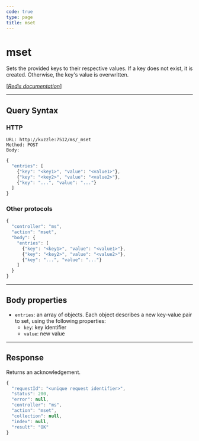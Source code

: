 ```yaml
---
code: true
type: page
title: mset
---
```


# mset

<SinceBadge version="1.0.0" />

Sets the provided keys to their respective values. If a key does not exist, it is created. Otherwise, the key's value is overwritten.

[[_Redis documentation_]](https://redis.io/commands/mset)

---

## Query Syntax

### HTTP

```http
URL: http://kuzzle:7512/ms/_mset
Method: POST
Body:
```

```js
{
  "entries": [
    {"key": "<key1>", "value": "<value1>"},
    {"key": "<key2>", "value": "<value2>"},
    {"key": "...", "value": "..."}
  ]
}
```

### Other protocols

```js
{
  "controller": "ms",
  "action": "mset",
  "body": {
    "entries": [
      {"key": "<key1>", "value": "<value1>"},
      {"key": "<key2>", "value": "<value2>"},
      {"key": "...", "value": "..."}
    ]
  }
}
```

---

## Body properties

- `entries`: an array of objects. Each object describes a new key-value pair to set, using the following properties:
  - `key`: key identifier
  - `value`: new value

---

## Response

Returns an acknowledgement.

```javascript
{
  "requestId": "<unique request identifier>",
  "status": 200,
  "error": null,
  "controller": "ms",
  "action": "mset",
  "collection": null,
  "index": null,
  "result": "OK"
}
```
